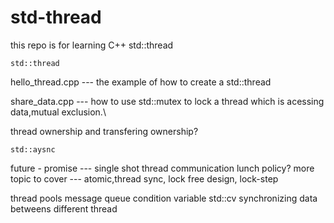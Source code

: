 # std-thread
this repo is for learning C++ std::thread
   
   ``std::thread ``

   
      
   hello_thread.cpp --- the example of how to create a std::thread

   share_data.cpp    --- how to use std::mutex to lock a thread which is acessing data,mutual exclusion.\

   thread ownership and transfering ownership?
   
    std::aysnc
   
   future - promise --- single shot thread communication 
    lunch policy?
   more topic to cover --- atomic,thread sync, lock free design, lock-step
    
   thread pools
    message queue
   condition variable
   std::cv
   synchronizing data betweens different thread
